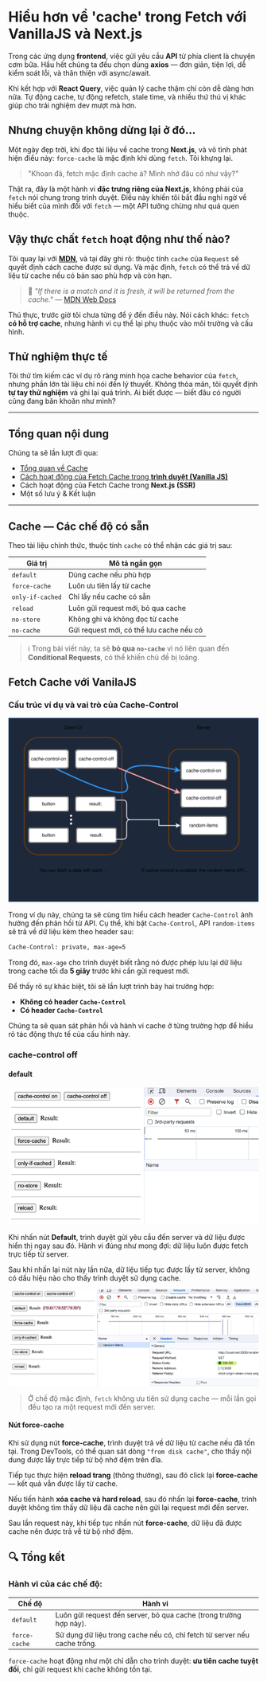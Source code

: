 # Hiểu hơn về 'cache' trong Fetch với VanillaJS và Next.js

Trong các ứng dụng **frontend**, việc gửi yêu cầu **API** từ phía client là chuyện cơm bữa. Hầu hết chúng ta đều chọn dùng **axios** — đơn giản, tiện lợi, dễ kiểm soát lỗi, và thân thiện với async/await.

Khi kết hợp với **React Query**, việc quản lý cache thậm chí còn dễ dàng hơn nữa. Tự động cache, tự động refetch, stale time, và nhiều thứ thú vị khác giúp cho trải nghiệm dev mượt mà hơn.

## Nhưng chuyện không dừng lại ở đó...

Một ngày đẹp trời, khi đọc tài liệu về cache trong **Next.js**, và vô tình phát hiện điều này: `force-cache` là mặc định khi dùng `fetch`. Tôi khựng lại.

> "Khoan đã, fetch mặc định cache à? Mình nhớ đâu có như vậy?"

Thật ra, đây là một hành vi **đặc trưng riêng của Next.js**, không phải của `fetch` nói chung trong trình duyệt. Điều này khiến tôi bắt đầu nghi ngờ về hiểu biết của mình đối với `fetch` — một API tưởng chừng như quá quen thuộc.

## Vậy thực chất `fetch` hoạt động như thế nào?

Tôi quay lại với [**MDN**](https://developer.mozilla.org/en-US/docs/Web/API/Request/cache), và tại đây ghi rõ: thuộc tính `cache` của `Request` sẽ quyết định cách cache được sử dụng. Và mặc định, `fetch` có thể trả về dữ liệu từ cache nếu có bản sao phù hợp và còn hạn.

> 🧠 _"If there is a match and it is fresh, it will be returned from the cache."_ — [MDN Web Docs](https://developer.mozilla.org/en-US/docs/Web/API/Request/cache)

Thú thực, trước giờ tôi chưa từng để ý đến điều này. Nói cách khác: `fetch` **có hỗ trợ cache**, nhưng hành vi cụ thể lại phụ thuộc vào môi trường và cấu hình.

## Thử nghiệm thực tế

Tôi thử tìm kiếm các ví dụ rõ ràng minh họa cache behavior của `fetch`, nhưng phần lớn tài liệu chỉ nói đến lý thuyết. Không thỏa mãn, tôi quyết định **tự tay thử nghiệm** và ghi lại quá trình. Ai biết được — biết đâu có người cũng đang băn khoăn như mình?

---

## Tổng quan nội dung

Chúng ta sẽ lần lượt đi qua:

- [Tổng quan về Cache](#cache--các-chế-độ-có-sẵn)
- [Cách hoạt động của Fetch Cache trong **trình duyệt (Vanilla JS)**](#fetch-cache-với-vanilajs)
- Cách hoạt động của Fetch Cache trong **Next.js (SSR)**
- Một số lưu ý & Kết luận

---

## Cache — Các chế độ có sẵn

Theo tài liệu chính thức, thuộc tính `cache` có thể nhận các giá trị sau:

| Giá trị          | Mô tả ngắn gọn                           |
| ---------------- | ---------------------------------------- |
| `default`        | Dùng cache nếu phù hợp                   |
| `force-cache`    | Luôn ưu tiên lấy từ cache                |
| `only-if-cached` | Chỉ lấy nếu cache có sẵn                 |
| `reload`         | Luôn gửi request mới, bỏ qua cache       |
| `no-store`       | Không ghi và không đọc từ cache          |
| `no-cache`       | Gửi request mới, có thể lưu cache nếu có |

> ℹ️ Trong bài viết này, ta sẽ **bỏ qua `no-cache`** vì nó liên quan đến **Conditional Requests**, có thể khiến chủ đề bị loãng.

## Fetch Cache với VanilaJS

### Cấu trúc ví dụ và vai trò của Cache-Control

![Cấu trúc ví dụ và vai trò của Cache-Control](/assets/overview-fetch-with-vanilajs.svg)

Trong ví dụ này, chúng ta sẽ cùng tìm hiểu cách header `Cache-Control` ảnh hưởng đến phản hồi từ API. Cụ thể, khi bật `Cache-Control`, API `random-items` sẽ trả về dữ liệu kèm theo header sau:

```bash
Cache-Control: private, max-age=5
```

Trong đó, `max-age` cho trình duyệt biết rằng nó được phép lưu lại dữ liệu trong cache tối đa **5 giây** trước khi cần gửi request mới.

Để thấy rõ sự khác biệt, tôi sẽ lần lượt trình bày hai trường hợp:

- **Không có header `Cache-Control`**
- **Có header `Cache-Control`**

Chúng ta sẽ quan sát phản hồi và hành vi cache ở từng trường hợp để hiểu rõ tác động thực tế của cấu hình này.

### cache-control off

#### default

![default](/assets/cache-control-off-default.webp)

Khi nhấn nút **Default**, trình duyệt gửi yêu cầu đến server và dữ liệu được hiển thị ngay sau đó. Hành vi đúng như mong đợi: dữ liệu luôn được fetch trực tiếp từ server.

Sau khi nhấn lại nút này lần nữa, dữ liệu tiếp tục được lấy từ server, không có dấu hiệu nào cho thấy trình duyệt sử dụng cache.

![default](/assets/cache-control-off-default-button.webp)

> Ở chế độ mặc định, `fetch` không ưu tiên sử dụng cache — mỗi lần gọi đều tạo ra một request mới đến server.

#### Nút force-cache

Khi sử dụng nút **force-cache**, trình duyệt trả về dữ liệu từ cache nếu đã tồn tại. Trong DevTools, có thể quan sát dòng `"from disk cache"`, cho thấy nội dung được lấy trực tiếp từ bộ nhớ đệm trên đĩa.

Tiếp tục thực hiện **reload trang** (thông thường), sau đó click lại **force-cache** — kết quả vẫn được lấy từ cache.

Nếu tiến hành **xóa cache và hard reload**, sau đó nhấn lại **force-cache**, trình duyệt không tìm thấy dữ liệu đã cache nên gửi lại request mới đến server.

Sau lần request này, khi tiếp tục nhấn nút **force-cache**, dữ liệu đã được cache nên được trả về từ bộ nhớ đệm.

## 🔍 Tổng kết

### Hành vi của các chế độ:

| Chế độ        | Hành vi                                                                  |
| ------------- | ------------------------------------------------------------------------ |
| `default`     | Luôn gửi request đến server, bỏ qua cache (trong trường hợp này).        |
| `force-cache` | Sử dụng dữ liệu trong cache nếu có, chỉ fetch từ server nếu cache trống. |

`force-cache` hoạt động như một chỉ dẫn cho trình duyệt: **ưu tiên cache tuyệt đối**, chỉ gửi request khi cache không tồn tại.
